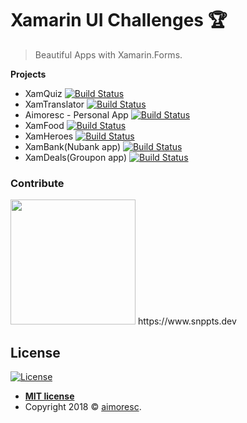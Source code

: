 

# Xamarin UI Challenges 🏆

> Beautiful Apps with Xamarin.Forms.


**Projects**

- XamQuiz  [![Build Status](https://img.shields.io/badge/-in%20progress-blue.svg)](XamQuiz.md)
- XamTranslator  [![Build Status](https://img.shields.io/badge/-in%20progress-blue.svg)](XamTranslator.md)
- Aimoresc - Personal App  [![Build Status](https://img.shields.io/badge/-done-green.svg)](aimoresc.md)
- XamFood  [![Build Status](https://img.shields.io/badge/-in%20progress-blue.svg)](XamFood.md)
- XamHeroes [![Build Status](https://img.shields.io/badge/-in%20progress-blue.svg)](XAMHeros.md)
- XamBank(Nubank app) [![Build Status](https://img.shields.io/badge/-in%20progress-blue.svg)](XamBank.md)
- XamDeals(Groupon app) [![Build Status](https://img.shields.io/badge/-in%20progress-blue.svg)](XamBank.md)





### Contribute
<img src="https://www.snppts.dev/img/snppts-badge.jpg" width="200">
https://www.snppts.dev


## License

[![License](http://img.shields.io/:license-mit-blue.svg?style=flat-square)](http://badges.mit-license.org)

- **[MIT license](http://opensource.org/licenses/mit-license.php)**
- Copyright 2018 © <a href="https://aimore.github.io/" target="_blank">aimoresc</a>.
